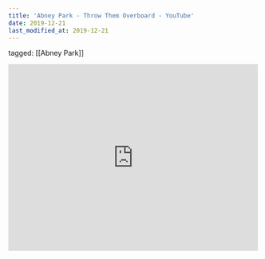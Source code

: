 ```yaml
---
title: 'Abney Park - Throw Them Overboard - YouTube'
date: 2019-12-21
last_modified_at: 2019-12-21
---
```

tagged: [[Abney Park]]
<iframe allow="accelerometer; autoplay; clipboard-write; encrypted-media; gyroscope; picture-in-picture" allowfullscreen="" frameborder="0" height="375" id="youtube_iframe" src="https://www.youtube.com/embed/TT0tLBTTD48?feature=oembed&amp;enablejsapi=1&amp;origin=https://safe.txmblr.com&amp;wmode=opaque" width="500"></iframe>